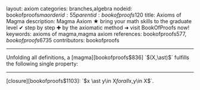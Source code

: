 layout: axiom
categories: branches,algebra
nodeid: bookofproofs$ma
orderid: 55
parentid: bookofproofs$120
title: Axioms of Magma
description: Magma Axiom ★ bring your math skills to the graduate level ✔ step by step ✚ by the axiomatic method ➜ visit BookOfProofs now!
keywords: axioms of magma,magma axiom
references: bookofproofs$577,bookofproofs$6735
contributors: bookofproofs

---

Unfolding all definitions, a [magma][bookofproofs$836] `$(X,\ast)$` fulfills the following single property:

---

[closure][bookofproofs$1103]: `$x \ast y\in X$` for all  `$x,y\in X$`.